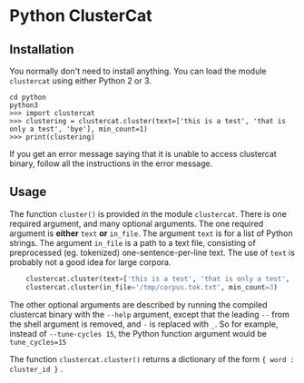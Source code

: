 # Python ClusterCat


## Installation
You normally don't need to install anything.  You can load the module `clustercat` using either Python 2 or 3.

    cd python
    python3
    >>> import clustercat
    >>> clustering = clustercat.cluster(text=['this is a test', 'that is only a test', 'bye'], min_count=1)
    >>> print(clustering)

If you get an error message saying that it is unable to access clustercat binary, follow all the instructions in the error message.

## Usage
The function `cluster()` is provided in the module `clustercat`.  There is one required argument, and many optional arguments.  The one required argument is **either** `text` **or** `in_file`.  The argument `text` is for a list of Python strings.  The argument `in_file` is a path to a text file, consisting of preprocessed (eg. tokenized) one-sentence-per-line text.  The use of `text` is probably not a good idea for large corpora.

```Python
    clustercat.cluster(text=['this is a test', 'that is only a test', 'bye'], min_count=1)
    clustercat.cluster(in_file='/tmp/corpus.tok.txt', min_count=3)
```

The other optional arguments are described by running the compiled clustercat binary with the `--help` argument, except that the leading `--` from the shell argument is removed, and `-` is replaced with `_`.  So for example, instead of `--tune-cycles 15`, the Python function argument would be `tune_cycles=15`

The function `clustercat.cluster()` returns a dictionary of the form `{ word : cluster_id }` .

